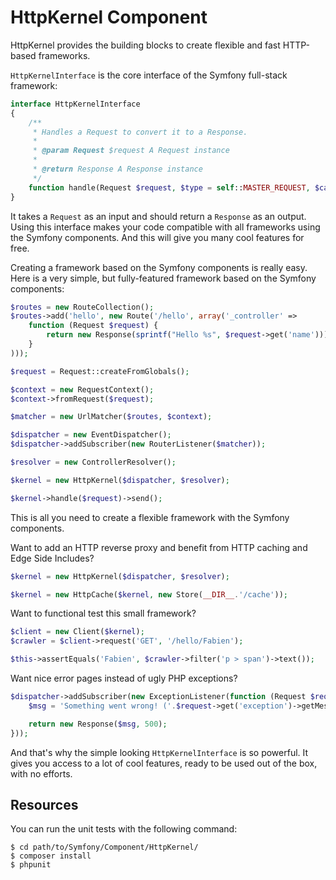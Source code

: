 HttpKernel Component
====================

HttpKernel provides the building blocks to create flexible and fast HTTP-based
frameworks.

``HttpKernelInterface`` is the core interface of the Symfony full-stack
framework:

```php
interface HttpKernelInterface
{
    /**
     * Handles a Request to convert it to a Response.
     *
     * @param Request $request A Request instance
     *
     * @return Response A Response instance
     */
    function handle(Request $request, $type = self::MASTER_REQUEST, $catch = true);
}
```

It takes a ``Request`` as an input and should return a ``Response`` as an
output. Using this interface makes your code compatible with all frameworks
using the Symfony components. And this will give you many cool features for
free.

Creating a framework based on the Symfony components is really easy. Here is
a very simple, but fully-featured framework based on the Symfony components:

```php
$routes = new RouteCollection();
$routes->add('hello', new Route('/hello', array('_controller' =>
    function (Request $request) {
        return new Response(sprintf("Hello %s", $request->get('name')));
    }
)));

$request = Request::createFromGlobals();

$context = new RequestContext();
$context->fromRequest($request);

$matcher = new UrlMatcher($routes, $context);

$dispatcher = new EventDispatcher();
$dispatcher->addSubscriber(new RouterListener($matcher));

$resolver = new ControllerResolver();

$kernel = new HttpKernel($dispatcher, $resolver);

$kernel->handle($request)->send();
```

This is all you need to create a flexible framework with the Symfony
components.

Want to add an HTTP reverse proxy and benefit from HTTP caching and Edge Side
Includes?

```php
$kernel = new HttpKernel($dispatcher, $resolver);

$kernel = new HttpCache($kernel, new Store(__DIR__.'/cache'));
```

Want to functional test this small framework?

```php
$client = new Client($kernel);
$crawler = $client->request('GET', '/hello/Fabien');

$this->assertEquals('Fabien', $crawler->filter('p > span')->text());
```

Want nice error pages instead of ugly PHP exceptions?

```php
$dispatcher->addSubscriber(new ExceptionListener(function (Request $request) {
    $msg = 'Something went wrong! ('.$request->get('exception')->getMessage().')';

    return new Response($msg, 500);
}));
```

And that's why the simple looking ``HttpKernelInterface`` is so powerful. It
gives you access to a lot of cool features, ready to be used out of the box,
with no efforts.

Resources
---------

You can run the unit tests with the following command:

    $ cd path/to/Symfony/Component/HttpKernel/
    $ composer install
    $ phpunit
